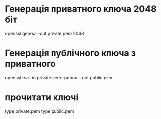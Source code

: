# Генерація приватного ключа 2048 біт
openssl genrsa -out private.pem 2048

# Генерація публічного ключа з приватного
openssl rsa -in private.pem -pubout -out public.pem

# прочитати ключі
type private.pem
type public.pem